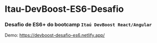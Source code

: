 # Itau-DevBoost-ES6-Desafio

### Desafio de ES6+ do bootcamp `Itaú DevBoost React/Angular`


Demo: https://devboost-desafio-es6.netlify.app/
